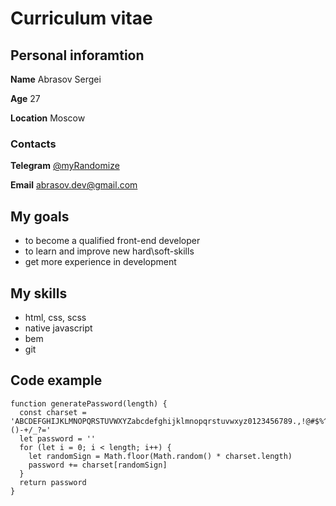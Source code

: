 # Curriculum vitae

## Personal inforamtion

**Name** Abrasov Sergei

**Age** 27

**Location** Moscow

### Contacts

**Telegram** [@myRandomize](https://t.me/myRandomize)

**Email** abrasov.dev@gmail.com

## My goals
- to become a qualified front-end developer
- to learn and improve new hard\soft-skills
- get more experience in development

## My skills
- html, css, scss
- native javascript
- bem
- git

## Code example
```
function generatePassword(length) {
  const charset = 'ABCDEFGHIJKLMNOPQRSTUVWXYZabcdefghijklmnopqrstuvwxyz0123456789.,!@#$%^&*()-+/_?='
  let password = ''
  for (let i = 0; i < length; i++) {
    let randomSign = Math.floor(Math.random() * charset.length)
    password += charset[randomSign]
  }
  return password
}
```